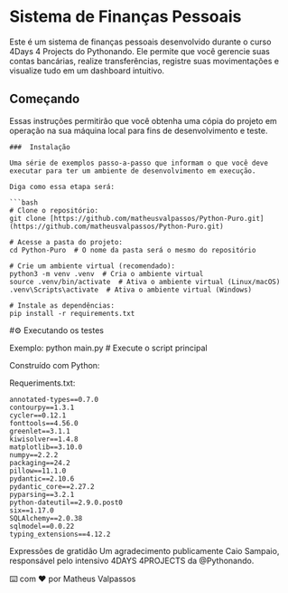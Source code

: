 # Sistema de Finanças Pessoais

Este é um sistema de finanças pessoais desenvolvido durante o curso 4Days 4 Projects do Pythonando. Ele permite que você gerencie suas contas bancárias, realize transferências, registre suas movimentações e visualize tudo em um dashboard intuitivo.

##  Começando

Essas instruções permitirão que você obtenha uma cópia do projeto em operação na sua máquina local para fins de desenvolvimento e teste.

```
###  Instalação

Uma série de exemplos passo-a-passo que informam o que você deve executar para ter um ambiente de desenvolvimento em execução.

Diga como essa etapa será:

```bash
# Clone o repositório:
git clone [https://github.com/matheusvalpassos/Python-Puro.git](https://github.com/matheusvalpassos/Python-Puro.git)

# Acesse a pasta do projeto:
cd Python-Puro  # O nome da pasta será o mesmo do repositório

# Crie um ambiente virtual (recomendado):
python3 -m venv .venv  # Cria o ambiente virtual
source .venv/bin/activate  # Ativa o ambiente virtual (Linux/macOS)
.venv\Scripts\activate  # Ativa o ambiente virtual (Windows)

# Instale as dependências:
pip install -r requirements.txt
```
#⚙️ Executando os testes

Exemplo:
python main.py  # Execute o script principal

Construído com Python:

Requeriments.txt:
````
annotated-types==0.7.0
contourpy==1.3.1
cycler==0.12.1
fonttools==4.56.0
greenlet==3.1.1
kiwisolver==1.4.8
matplotlib==3.10.0
numpy==2.2.2
packaging==24.2
pillow==11.1.0
pydantic==2.10.6
pydantic_core==2.27.2
pyparsing==3.2.1
python-dateutil==2.9.0.post0
six==1.17.0
SQLAlchemy==2.0.38
sqlmodel==0.0.22
typing_extensions==4.12.2
````
Expressões de gratidão
Um agradecimento publicamente Caio Sampaio, responsável pelo intensivo 4DAYS 4PROJECTS da @Pythonando.

⌨️ com ❤️ por Matheus Valpassos
